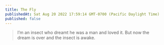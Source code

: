 ```yaml
---
title: The Fly
publishedAt: Sat Aug 20 2022 17:59:14 GMT-0700 (Pacific Daylight Time)
published: false
---
```


> I’m an insect who dreamt he was a man and loved it. But now the dream is over and the insect is awake.
